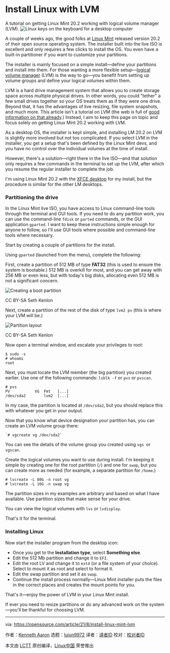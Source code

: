 [#]: subject: "Install Linux with LVM"
[#]: via: "https://opensource.com/article/21/8/install-linux-mint-lvm"
[#]: author: "Kenneth Aaron https://opensource.com/users/flyingrhino"
[#]: collector: "lujun9972"
[#]: translator: " "
[#]: reviewer: " "
[#]: publisher: " "
[#]: url: " "

Install Linux with LVM
======
A tutorial on getting Linux Mint 20.2 working with logical volume
manager (LVM).
![Linux keys on the keyboard for a desktop computer][1]

A couple of weeks ago, the good folks at [Linux Mint][2] released version 20.2 of their open source operating system. The installer built into the live ISO is excellent and only requires a few clicks to install the OS. You even have a built-in partitioner if you want to customize your partitions.

The installer is mainly focused on a simple install—define your partitions and install into them. For those wanting a more flexible setup—[logical volume manager][3] (LVM) is the way to go—you benefit from setting up volume groups and define your logical volumes within them.

LVM is a hard drive management system that allows you to create storage space across multiple physical drives. In other words, you could "tether" a few small drives together so your OS treats them as if they were one drive. Beyond that, it has the advantages of live resizing, file system snapshots, and much more. This article isn't a tutorial on LVM (the web is full of [good information on that already][4].) Instead, I aim to keep this page on topic and focus solely on getting Linux Mint 20.2 working with LVM.

As a desktop OS, the installer is kept simple, and installing LM 20.2 on LVM is slightly more involved but not too complicated. If you select LVM in the installer, you get a setup that's been defined by the Linux Mint devs, and you have no control over the individual volumes at the time of install.

However, there's a solution—right there in the live ISO—and that solution only requires a few commands in the terminal to set up the LVM, after which you resume the regular installer to complete the job.

I'm using Linux Mint 20.2 with the [XFCE desktop][5] for my install, but the procedure is similar for the other LM desktops.

### Partitioning the drive

In the Linux Mint live ISO, you have access to Linux command-line tools through the terminal and GUI tools. If you need to do any partition work, you can use the command-line `fdisk` or `parted` commands, or the GUI application `gparted`. I want to keep these instructions simple enough for anyone to follow, so I'll use GUI tools where possible and command-line tools where necessary.

Start by creating a couple of partitions for the install.

Using `gparted` (launched from the menu), complete the following:

First, create a partition of 512 MB of type **FAT32** (this is used to ensure the system is bootable.) 512 MB is overkill for most, and you can get away with 256 MB or even less, but with today's big disks, allocating even 512 MB is not a significant concern.

![Creating a boot partition][6]

CC BY-SA Seth Kenlon

Next, create a partition of the rest of the disk of type `lvm2 pv` (this is where your LVM will be.)

![Partition layout][7]

CC BY-SA Seth Kenlon

Now open a terminal window, and escalate your privileges to root:


```
$ sudo -s
# whoami
root
```

Next, you must locate the LVM member (the big partition) you created earlier. Use one of the following commands: `lsblk -f` or `pvs` or `pvscan`.


```
# pvs
PV           VG  Fmt   [...]
/dev/sda2        lvm2  [...]
```

In my case, the partition is located at `/dev/sda2`, but you should replace this with whatever you get in your output.

Now that you know what device designation your partition has, you can create an LVM volume group there:


```
`# vgcreate vg /dev/sda2`
```

You can see the details of the volume group you created using `vgs `or `vgscan`.

Create the logical volumes you want to use during install. I'm keeping it simple by creating one for the root partition (`/`) and one for `swap`, but you can create more as needed (for example, a separate partition for `/home`.)


```
# lvcreate -L 80G -n root vg
# lvcreate -L 16G -n swap vg
```

The partition sizes in my examples are arbitrary and based on what I have available. Use partition sizes that make sense for your drive.

You can view the logical volumes with `lvs` or `lvdisplay`.

That's it for the terminal.

### Installing Linux

Now start the installer program from the desktop icon:

  * Once you get to the **Installation type**, select **Something else**.
  * Edit the 512 Mb partition and change it to `EFI`.
  * Edit the root LV and change it to `ext4` (or a file system of your choice). Select to mount it as root and select to format it.
  * Edit the swap partition and set it as `swap`.
  * Continue the install process normally—Linux Mint installer puts the files in the correct places and creates the mount points for you.



That's it—enjoy the power of LVM in your Linux Mint install.

If ever you need to resize partitions or do any advanced work on the system—you'll be thankful for choosing LVM.

--------------------------------------------------------------------------------

via: https://opensource.com/article/21/8/install-linux-mint-lvm

作者：[Kenneth Aaron][a]
选题：[lujun9972][b]
译者：[译者ID](https://github.com/译者ID)
校对：[校对者ID](https://github.com/校对者ID)

本文由 [LCTT](https://github.com/LCTT/TranslateProject) 原创编译，[Linux中国](https://linux.cn/) 荣誉推出

[a]: https://opensource.com/users/flyingrhino
[b]: https://github.com/lujun9972
[1]: https://opensource.com/sites/default/files/styles/image-full-size/public/lead-images/linux_keyboard_desktop.png?itok=I2nGw78_ (Linux keys on the keyboard for a desktop computer)
[2]: https://linuxmint.com/
[3]: https://en.wikipedia.org/wiki/Logical_Volume_Manager_(Linux)
[4]: https://opensource.com/business/16/9/linux-users-guide-lvm
[5]: https://opensource.com/article/19/12/xfce-linux-desktop
[6]: https://opensource.com/sites/default/files/boot-part.png (Creating a boot partition)
[7]: https://opensource.com/sites/default/files/part-layout.png (Partition layout)
